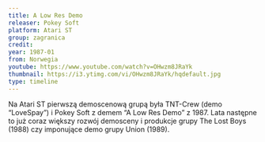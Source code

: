 ```yaml
---
title: A Low Res Demo
releaser: Pokey Soft
platform: Atari ST
group: zagranica
credit:
year: 1987-01
from: Norwegia
youtube: https://www.youtube.com/watch?v=OHwzm8JRaYk
thumbnail: https://i3.ytimg.com/vi/OHwzm8JRaYk/hqdefault.jpg
type: timeline
---
```


Na Atari ST pierwszą demoscenową grupą była TNT-Crew (demo “LoveSpay”) i Pokey Soft z demem “A Low Res Demo” z 1987. Lata następne to już coraz większy rozwój demosceny i produkcje grupy The Lost Boys (1988) czy imponujące demo grupy Union (1989).
